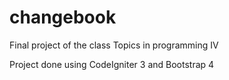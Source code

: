 # changebook
Final project of the class Topics in programming IV

Project done using CodeIgniter 3 and Bootstrap 4
